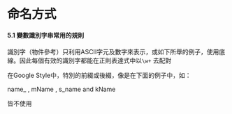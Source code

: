 # 命名方式

#### **5.1 變數識別字串常用的規則**

識別字（物件參考）只利用ASCII字元及數字來表示，或如下所舉的例子，使用底線。因此每個有效的識別字都能在正則表達式中以```\w+``` 去配對

在Google Style中，特別的前綴或後綴，像是在下面的例子中，如：

name_ , mName , s_name and kName

皆不使用
























